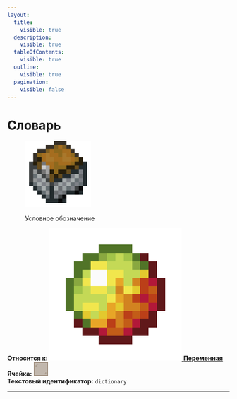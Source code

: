 ```yaml
---
layout:
  title:
    visible: true
  description:
    visible: true
  tableOfContents:
    visible: true
  outline:
    visible: true
  pagination:
    visible: false
---
```


# Словарь

<figure><img src="../../../../.gitbook/assets/chest_minecart.png" alt="" width="150"><figcaption><p>Условное обозначение</p></figcaption></figure>

**Относится к:** [<img src="../../../../.gitbook/assets/magma_cream.png" alt="" data-size="line"> **Переменная**](./)\
**Ячейка:** <img src="../../../../.gitbook/assets/brown_stained_glass_pane.png" alt="" data-size="line">\
**Текстовый идентификатор:** `dictionary`

***
